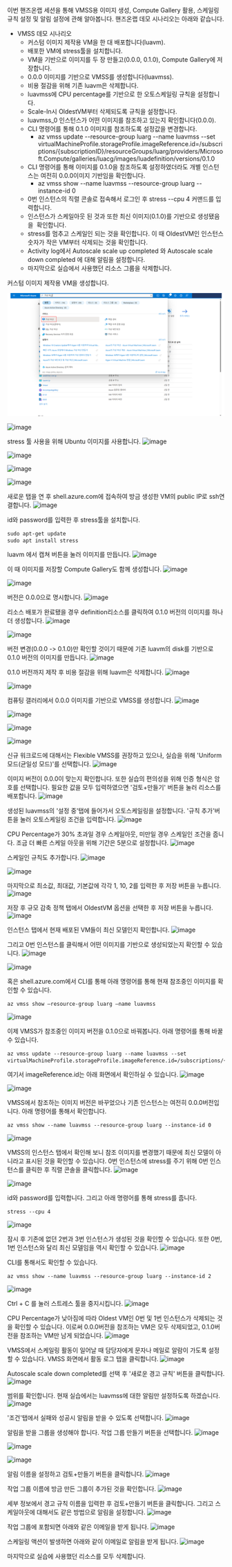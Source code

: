 이번 핸즈온랩 세션을 통해 VMSS용 이미지 생성, Compute Gallery 활용, 스케일링 규칙 설정 및 알림 설정에 관해 알아봅니다. 핸즈온랩 데모 시나리오는 아래와 같습니다.

-   VMSS 데모 시나리오
    -   커스텀 이미지 제작용 VM을 한 대 배포합니다(luavm).
    -   배포한 VM에 stress툴을 설치합니다.
    -   VM을 기반으로 이미지를 두 장 만들고(0.0.0, 0.1.0), Compute Gallery에 저장합니다.
    -   0.0.0 이미지를 기반으로 VMSS를 생성합니다(luavmss).
    -   비용 절감을 위해 기존 luavm은 삭제합니다.
    -   luavmss에 CPU percentage를 기반으로 한 오토스케일링 규칙을 설정합니다.
    -   Scale-In시 OldestVM부터 삭제되도록 규칙을 설정합니다.
    -   luavmss\_0 인스턴스가 어떤 이미지를 참조하고 있는지 확인합니다(0.0.0).
    -   CLI 명령어를 통해 0.1.0 이미지를 참조하도록 설정값을 변경합니다.
        -   az vmss update --resource-group luarg --name luavmss --set virtualMachineProfile.storageProfile.imageReference.id=/subscriptions/{subscriptionID}/resourceGroups/luarg/providers/Microsoft.Compute/galleries/luacg/images/luadefinition/versions/0.1.0
    -   CLI 명령어를 통해 이미지를 0.1.0을 참조하도록 설정하였더라도 개별 인스턴스는 여전히 0.0.0이미지 기반임을 확인합니다.
        -   az vmss show --name luavmss --resource-group luarg --instance-id 0
    -   0번 인스턴스의 직렬 콘솔로 접속해서 로그인 후 stress --cpu 4 커맨드를 입력합니다.
    -   인스턴스가 스케일아웃 된 것과 또한 최신 이미지(0.1.0)를 기반으로 생성됐음을  확인합니다.
    -   stress를 멈추고 스케일인 되는 것을 확인합니다. 이 때 OldestVM인 인스턴스 숫자가 작은 VM부터 삭제되는 것을 확인합니다.
    -   Activity log에서 Autoscale scale up completed 와 Autoscale scale down completed 에 대해 알림을 설정합니다.
    -   마지막으로 실습에서 사용했던 리소스 그룹을 삭제합니다.



커스텀 이미지 제작용 VM을 생성합니다.

![test](./azure-vmss-scaling-and-alert-screenshots/Slide35.PNG)


![image](https://user-images.githubusercontent.com/102738814/216860544-b8ebd953-b720-4b12-a0c9-e4132852657f.png)

stress 툴 사용을 위해 Ubuntu 이미지를 사용합니다.
![image](https://user-images.githubusercontent.com/102738814/216808891-e8f52771-33c4-4a16-9393-d28c029567f7.png)

![image](https://user-images.githubusercontent.com/102738814/216808901-68c63395-df01-45f8-89a3-45323b4a1312.png)

![image](https://user-images.githubusercontent.com/102738814/216808999-d776db87-4b9c-4dcd-ac63-fbe02ab28011.png)

![image](https://user-images.githubusercontent.com/102738814/216809017-7ad51d41-efac-4bf0-b8fc-df6520d2f9b1.png)

새로운 탭을 연 후 shell.azure.com에 접속하여 방금 생성한 VM의 public IP로 ssh연결합니다.
![image](https://user-images.githubusercontent.com/102738814/216809023-de0db236-4bf0-4453-930d-494efd64efb7.png)

id와 password를 입력한 후 stress툴을 설치합니다.

```
sudo apt-get update
sudo apt install stress
```
luavm 에서 캡쳐 버튼을 눌러 이미지를 만듭니다.
![image](https://user-images.githubusercontent.com/102738814/216860360-fb9e63e9-2daf-4de6-b996-839e11a3cc7a.png)


이 때 이미지를 저장할 Compute Gallery도 함께 생성합니다.
![image](https://user-images.githubusercontent.com/102738814/216809156-b571b836-3b29-49ed-ae5f-fbf99e4af627.png)

![image](https://user-images.githubusercontent.com/102738814/216809162-fa6618bd-6559-4027-9401-872ec06e406d.png)

버전은 0.0.0으로 명시합니다.
![image](https://user-images.githubusercontent.com/102738814/216809165-0dd6d69c-7e93-409c-b46b-2d1c8668e089.png)

리소스 배포가 완료됐을 경우 definition리소스를 클릭하여 0.1.0 버전의 이미지를 하나 더 생성합니다.
![image](https://user-images.githubusercontent.com/102738814/216809170-ecf06a9d-fdb1-4c1c-b58f-4bde17c96722.png)

![image](https://user-images.githubusercontent.com/102738814/216809175-e3106871-3a71-45b0-8e45-ab2b25d397c3.png)

버전 변경(0.0.0 -> 0.1.0)만 확인할 것이기 때문에 기존 luavm의 disk를 기반으로 0.1.0 버전의 이미지를 만듭니다.
![image](https://user-images.githubusercontent.com/102738814/216809179-e9f0474c-eae6-4226-9a3c-6341db1b8fc6.png)

0.1.0 버전까지 제작 후 비용 절감을 위해 luavm은 삭제합니다.
![image](https://user-images.githubusercontent.com/102738814/216809182-0123045f-6d25-4b19-99b4-39b9cda592e0.png)


![image](https://user-images.githubusercontent.com/102738814/216809185-f80cba8a-38e2-40d3-9142-e54de5288671.png)

컴퓨팅 갤러리에서 0.0.0 이미지를 기반으로 VMSS를 생성합니다.
![image](https://user-images.githubusercontent.com/102738814/216809188-3d115356-40ec-40be-b7c0-cbf837238b60.png)

![image](https://user-images.githubusercontent.com/102738814/216809191-d331e813-49ba-4fb4-a338-d76488a99928.png)

![image](https://user-images.githubusercontent.com/102738814/216809197-f6e651c6-db9e-4bab-a418-1a0fde5ce5ab.png)

![image](https://user-images.githubusercontent.com/102738814/216809250-b66d203a-1081-40bd-afd9-32f7c0ba6842.png)

신규 워크로드에 대해서는 Flexible VMSS를 권장하고 있으나, 실습을 위해 'Uniform 모드(균일성 모드)'를 선택합니다.
![image](https://user-images.githubusercontent.com/102738814/216809259-24b9ef2f-7658-4edb-a586-8d6dc468897e.png)

이미지 버전이 0.0.0이 맞는지 확인합니다. 또한 실습의 편의성을 위해 인증 형식은 암호를 선택합니다. 필요한 값을 모두 입력하였으면 '검토+만들기' 버튼을 눌러 리소스를 배포합니다.
![image](https://user-images.githubusercontent.com/102738814/216809264-0f61f4c1-dc0e-4dd5-a2b2-b9db16bfa60d.png)

생성된 luavmss의 '설정 중'탭에 들어가서 오토스케일링을 설정합니다. '규칙 추가'버튼을 눌러 오토스케일링 조건을 입력합니다. 
![image](https://user-images.githubusercontent.com/102738814/216809266-f73e7491-134c-434b-8317-9ba1b372ec1b.png)

CPU Percentage가 30% 초과일 경우 스케일아웃, 미만일 경우 스케일인 조건을 줍니다. 조금 더 빠른 스케일 아웃을 위해 기간은 5분으로 설정합니다.
![image](https://user-images.githubusercontent.com/102738814/216809271-8d51ff4a-ec64-42e6-844d-97e76ca89572.png)

스케일인 규칙도 추가합니다.
![image](https://user-images.githubusercontent.com/102738814/216809277-2cfc561a-15b8-41a0-b67e-bde12b0dadbd.png)


![image](https://user-images.githubusercontent.com/102738814/216809287-445341fb-6451-4ebb-bc82-d1eab86e12b0.png)

마지막으로 최소값, 최대값, 기본값에 각각 1, 10, 2를 입력한 후 저장 버튼을 누릅니다.
![image](https://user-images.githubusercontent.com/102738814/216809293-79830e81-f74c-4aac-a3c4-23a7f9ee14be.png)

저장 후 규모 감축 정책 탭에서 OldestVM 옵션을 선택한 후 저장 버튼을 누릅니다.
![image](https://user-images.githubusercontent.com/102738814/216810025-380dacca-e433-459f-b74d-c72a03a92c19.png)

인스턴스 탭에서 현재 배포된 VM들이 최신 모델인지 확인합니다. 
![image](https://user-images.githubusercontent.com/102738814/216810031-91c490c6-4a5d-431b-a279-25e9f57281cb.png)

그리고 0번 인스턴스를 클릭해서 어떤 이미지를 기반으로 생성되었는지 확인할 수 있습니다.
![image](https://user-images.githubusercontent.com/102738814/216810034-24dc9c19-8b44-419c-99fd-298a72ccdaab.png)

![image](https://user-images.githubusercontent.com/102738814/216810036-32706700-edcc-456e-94b0-8b95ab39a3bb.png)

혹은 shell.azure.com에서 CLI를 통해 아래 명령어를 통해 현재 참조중인 이미지를 확인할 수 있습니다.
```
az vmss show –resource-group luarg –name luavmss

```
![image](https://user-images.githubusercontent.com/102738814/216810044-2ec78596-d4ab-4336-90fd-0b1453d1f906.png)

이제 VMSS가 참조중인 이미지 버전을 0.1.0으로 바꿔봅니다. 아래 명령어를 통해 바꿀 수 있습니다. 
```
az vmss update --resource-group luarg --name luavmss --set virtualMachineProfile.storageProfile.imageReference.id=/subscriptions/{yourAzureSubscriptionID}/luarg/providers/Microsoft.Compute/galleries/luacg/images/luadefinition/versions/0.1.0

```

여기서 imageReference.id는 아래 화면에서 확인하실 수 있습니다.
![image](https://user-images.githubusercontent.com/102738814/216854824-08aa9f7c-6b20-45db-86f0-74de5229074f.png)

![image](https://user-images.githubusercontent.com/102738814/216810046-02359b1e-ffad-4263-ae0c-eabeb6fab300.png)

VMSS에서 참조하는 이미지 버전은 바꾸었으나 기존 인스턴스는 여전히 0.0.0버전입니다. 아래 명령어를 통해서 확인합니다.
```
az vmss show --name luavmss --resource-group luarg --instance-id 0

```
![image](https://user-images.githubusercontent.com/102738814/216810048-0d0953fe-21ec-4353-a615-32b3c1f439e7.png)

VMSS의 인스턴스 탭에서 확인해 보니 참조 이미지를 변경했기 때문에 최신 모델이 아니라고 표시된 것을 확인할 수 있습니다. 0번 인스턴스에 stress를 주기 위해 0번 인스턴스를 클릭한 후 직렬 콘솔을 클릭합니다.
![image](https://user-images.githubusercontent.com/102738814/216810051-0f17fadf-73db-4a50-a92b-5b28bb114e15.png)


![image](https://user-images.githubusercontent.com/102738814/216810056-fb7ee772-5e5f-4c68-b4bd-3cc7835645b2.png)

id와 password를 입력합니다. 그리고 아래 명령어를 통해 stress를 줍니다.
```
stress --cpu 4
```
![image](https://user-images.githubusercontent.com/102738814/216810058-db7222e2-ef36-4b13-9b46-ca9bb52e2698.png)

잠시 후 기존에 없던 2번과 3번 인스턴스가 생성된 것을 확인할 수 있습니다. 또한 0번, 1번 인스턴스와 달리 최신 모델임을 역시 확인할 수 있습니다.
![image](https://user-images.githubusercontent.com/102738814/216810061-bcd77990-9ae7-4035-9dc4-e72cf2d8e63a.png)

CLI를 통해서도 확인할 수 있습니다.
```
az vmss show --name luavmss --resource-group luarg --instance-id 2
```
![image](https://user-images.githubusercontent.com/102738814/216810064-95c831ea-d70b-478a-a426-226ec310f20f.png)

Ctrl + C 를 눌러 스트레스 툴을 중지시킵니다.
![image](https://user-images.githubusercontent.com/102738814/216810067-3454d877-cd9d-4756-957b-20d429b27b35.png)

CPU Percentage가 낮아짐에 따라 Oldest VM인 0번 및 1번 인스턴스가 삭제되는 것을 확인할 수 있습니다. 이로써 0.0.0버전을 참조하는 VM은 모두 삭제되었고, 0.1.0버전을 참조하는 VM만 남게 되었습니다.
![image](https://user-images.githubusercontent.com/102738814/216810071-f0e1f4d6-48d5-4adc-8839-8c56ee5e384f.png)

VMSS에서 스케일링 활동이 일어날 때 담당자에게 문자나 메일로 알람이 가도록 설정할 수 있습니다. VMSS 화면에서 활동 로그 탭을 클릭합니다.
![image](https://user-images.githubusercontent.com/102738814/216810081-5b1df4f9-8025-4060-ba8e-28ec963f27d3.png)

Autoscale scale down completed를 선택 후 '새로운 경고 규칙' 버튼을 클릭합니다.
![image](https://user-images.githubusercontent.com/102738814/216810088-de10113d-b9b4-4c2f-9369-10c873148468.png)

범위를 확인합니다. 현재 실습에서는 luavmss에 대한 알림만 설정하도록 하겠습니다.
![image](https://user-images.githubusercontent.com/102738814/216810095-567a46e7-0e2d-4625-be2f-07d2af67a374.png)

'조건'탭에서 실패와 성공시 알림을 받을 수 있도록 선택합니다.
![image](https://user-images.githubusercontent.com/102738814/216810098-b0ed74db-b757-44dc-91c5-efe42307092d.png)

알림을 받을 그룹을 생성해야 합니다. 작업 그룹 만들기 버튼을 선택합니다. 
![image](https://user-images.githubusercontent.com/102738814/216810103-cf226f95-af05-4387-9161-e62fcd11421d.png)


![image](https://user-images.githubusercontent.com/102738814/216810106-9a4ebc02-0323-4358-955e-93922d22c1d5.png)

![image](https://user-images.githubusercontent.com/102738814/216810108-ad43a10f-57f6-4ef8-9731-5403f3be9ef7.png)

알림 이름을 설정하고 검토+만들기 버튼을 클릭합니다.
![image](https://user-images.githubusercontent.com/102738814/216810112-63c2c290-6ef1-4bb7-8e07-dd06433707ac.png)

작업 그룹 이름에 방금 만든 그룹이 추가된 것을 확인합니다.
![image](https://user-images.githubusercontent.com/102738814/216810113-eb3ff486-0e49-4c2e-a7f6-041a502fa612.png)

세부 정보에서 경고 규칙 이름을 입력한 후 검토+만들기 버튼을 클릭합니다. 그리고 스케일아웃에 대해서도 같은 방법으로 알림을 설정합니다.
![image](https://user-images.githubusercontent.com/102738814/216810115-ed8fc66e-d9c9-4d84-bb47-9cff69dd2b82.png)

작업 그룹에 포함되면 아래와 같은 이메일을 받게 됩니다.
![image](https://user-images.githubusercontent.com/102738814/216810118-43ff610e-4645-4472-8711-f23adf950b17.png)

스케일링 액션이 발생하면 아래와 같이 이메일로 알림을 받게 됩니다.
![image](https://user-images.githubusercontent.com/102738814/216810120-436b91f2-93b9-46b5-9da7-787d1250dbd0.png)

마지막으로 실습에 사용했던 리소스를 모두 삭제합니다.











